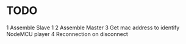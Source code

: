 # TODO

1 Assemble Slave 1
2 Assemble Master
3 Get mac address to identify NodeMCU player
4 Reconnection on disconnect
